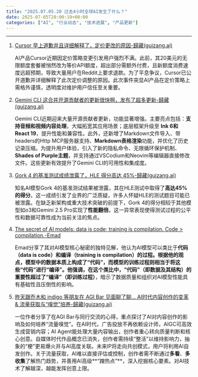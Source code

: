 ```yaml
---
title: "2025.07.05.20 过去4小时全球AI发生了什么？"
date: 2025-07-05T20:00:19+08:00
categories: ["AI", "行业动态", "技术进展", "产品更新"]
---
```


---

1.  [Cursor 早上道歉并且详细解释了，定价更改的原因-歸藏(guizang.ai)](https://x.com/op7418/status/1941446614226436144)

    AI产品Cursor近期因定价策略变更引发用户强烈不满。此前，其20美元的无限额度套餐被悄然改为等价API额度，超出部分需额外付费，且新额度消费速度远超预期，导致大量用户在Reddit上要求退款。为了平息争议，Cursor已公开道歉并详细解释了此次定价调整的原因。此次事件突显AI产品在定价策略上需格外谨慎，透明度对维护用户信任至关重要。

2.  [Gemini CLI 这合并开源贡献者的更新很快啊，发布了超多更新-歸藏(guizang.ai)](https://x.com/op7418/status/1941427762532634754)

    Gemini CLI近期迎来大量开源贡献者更新，功能显著增强。主要亮点包括：**支持音频和视频内容处理**，大幅拓宽其应用场景；底层框架升级至 **Ink 6和React 19**，提升性能和兼容性。此外，还新增了Markdown文件导入、带headers的Http MCP服务器支持、**Markdown表格渲染**功能，并优化了历史记录压缩。为提升用户体验，引入了新的隐私命令、无限循环保护机制、**Shades of Purple主题**，并支持通过VSCodium和Neovim等编辑器直接修改文件。这些更新有效提升了Gemini CLI的可用性和集成度。

3.  [Gork 4 的基准测试成绩泄露了，HLE 得分高达 45%-歸藏(guizang.ai)](https://x.com/op7418/status/1941421571186491588)

    知名AI模型Gork 4的基准测试结果被泄露，其在HLE测试中取得了**高达45%的得分**。这一成绩引发了业界的广泛质疑，许多人怀疑HLE的测试题目可能已被泄露。在缺乏新架构或重大技术突破的前提下，Gork 4的得分相较于其他模型如o3和Gemini 2.5 Pro实现了**性能翻倍**，这一异常表现使得测试过程的公平性和数据可靠性成为当前关注的焦点。

4.  [The secret of AI models: data is code; training is compilation. Code > compilation.-Emad](https://x.com/EMostaque/status/1941426313543512237)

    Emad分享了其对AI模型核心秘密的独特见解，他认为AI模型可以类比于**代码（data is code）**和**编译（training is compilation）**的过程。根据他的观点，模型中的数据本质上构成了“代码”，而模型的训练过程则相当于将这些“代码”进行“编译”。他强调，在这个类比中，**“代码”（即数据及其结构）的重要性超过了“编译”（即训练过程）**，暗示了数据质量和组织对AI模型性能具有基础性且压倒性的影响。

5.  [昨天跟乔木和 indigo 等朋友在 AGI Bar 见面聊了聊... AI时代内容创作的变革 & 流量获取与“嗅觉”培养-歸藏(guizang.ai)](https://x.com/op7418/status/1941418307900616806)

    一位作者分享了在AGI Bar与同行交流的心得，重点探讨了AI对内容创作的影响及如何培养“流量嗅觉”。在AI时代，广告投放不再依赖设计师，AIGC可高效生成营销内容；AI Agent能处理大量内容输出，创作者重心转向质量判断和核心创意。自媒体时代作品概念已消失，创作者需持续“整活”以维持影响力，抽象的“梗”更易爆火并与AI高度关联。未来IP将走向共创模式，用户将利用AI自发创作。关于流量获取，AI难以直接评估或控制，创作者需不断通过**多看**、**多收集**了解热门趋势，并善用AI高级**“蹭热点”**，深入挖掘核心要素。对AI技术了解越深，越能发挥创意上限。